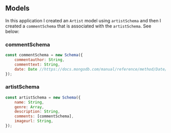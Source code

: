 ## Models

In this application I created an `Artist` model using `artistSchema` and then I created a `commentSchema` that is associated with the `artistSchema`. See below:

### commentSchema
```javascript
const commentSchema = new Schema({
    commentauthor: String,
    commenttext: String,
    date: Date //https://docs.mongodb.com/manual/reference/method/Date/
});
```

### artistSchema
```javascript
const artistSchema = new Schema({
    name: String,
    genre: Array,
    description: String,
    comments: [commentSchema],
    imageurl: String,
});

```
